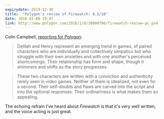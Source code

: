 ```yaml
---
expirydate: 2019-12-30
title:  "Polygon's review of Firewatch: 8.5/10"
date: 2016-02-08 19:47
link: http://www.polygon.com/2016/2/8/10900796/firewatch-review-pc-ps4-playstation-4-campo-santo
---
```

Colin Campbell, [reporting for Polygon][polygon]: 

> Delilah and Henry represent an emerging trend in games, of paired characters who are individually and collectively simpatico but who struggle with their own anxieties and with one another's perceived shortcomings. Their relationship has form and shape, though it shimmers and shifts as the story progresses.

> These two characters are written with a conviction and authenticity rarely seen in video games. Neither of them is idealized, not even for a second. Their self-doubts and flaws are carved into the script and into the optional responses. Their ordinariness is what makes them so appealing.

The echoing refrain I've heard about _Firewatch_ is that it's very well written, and the voice acting is just great. 

[polygon]: http://www.polygon.com/2016/2/8/10900796/firewatch-review-pc-ps4-playstation-4-campo-santo